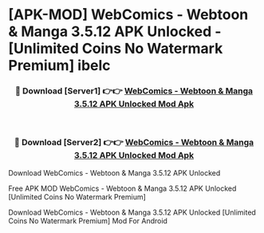 # [APK-MOD] WebComics - Webtoon & Manga 3.5.12 APK Unlocked - [Unlimited Coins No Watermark Premium] ibelc



<div align="center">
<h3>🔴 Download [Server1] 👉👉 <a href="https://momento.my/?title=WebComics_-_Webtoon_&_Manga_3.5.12_APK_Unlocked">WebComics - Webtoon & Manga 3.5.12 APK Unlocked Mod Apk</a></h3><br>

<h3>🔴 Download [Server2] 👉👉 <a href="https://momento.my/?title=WebComics_-_Webtoon_&_Manga_3.5.12_APK_Unlocked">WebComics - Webtoon & Manga 3.5.12 APK Unlocked Mod Apk</a></h3>
</div>



Download WebComics - Webtoon & Manga 3.5.12 APK Unlocked 

Free APK MOD WebComics - Webtoon & Manga 3.5.12 APK Unlocked [Unlimited Coins No Watermark Premium]

Download WebComics - Webtoon & Manga 3.5.12 APK Unlocked [Unlimited Coins No Watermark Premium] Mod For Android
